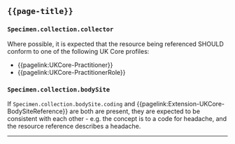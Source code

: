 ## <code>{{page-title}}</code>

### `Specimen.collection.collector`

Where possible, it is expected that the resource being referenced SHOULD conform to one of the following UK Core profiles:
- {{pagelink:UKCore-Practitioner}}
- {{pagelink:UKCore-PractitionerRole}}

### `Specimen.collection.bodySite`

If `Specimen.collection.bodySite.coding` and {{pagelink:Extension-UKCore-BodySiteReference}} are both are present, they are expected to be consistent with each other - e.g. the concept is to a code for headache, and the resource reference describes a headache.

---
